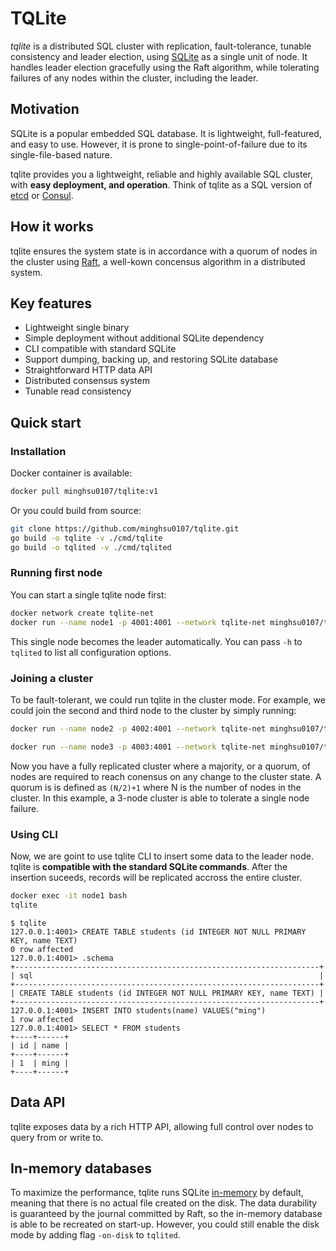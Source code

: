 # TQLite
*tqlite* is a distributed SQL cluster with replication, fault-tolerance, tunable consistency and leader election, using [SQLite](https://www.sqlite.org/index.html) as a single unit of node. It handles leader election gracefully using the Raft algorithm, while tolerating failures of any nodes within the cluster, including the leader.

## Motivation
SQLite is a popular embedded SQL database. It is lightweight, full-featured, and easy to use. However, it is prone to single-point-of-failure due to its single-file-based nature.

tqlite provides you a lightweight, reliable and highly available SQL cluster, with **easy deployment, and operation**. Think of tqlite as a SQL version of [etcd](https://github.com/coreos/etcd/) or [Consul](https://github.com/hashicorp/consul).

## How it works
tqlite ensures the system state is in accordance with a quorum of nodes in the cluster using [Raft](https://raft.github.io/), a well-kown concensus algorithm in a distributed system.
## Key features
- Lightweight single binary
- Simple deployment without additional SQLite dependency
- CLI compatible with standard SQLite
- Support dumping, backing up, and restoring SQLite database
- Straightforward HTTP data API
- Distributed consensus system
- Tunable read consistency
## Quick start
### Installation
Docker container is available:
```bash
docker pull minghsu0107/tqlite:v1
```
Or you could build from source:
```bash
git clone https://github.com/minghsu0107/tqlite.git
go build -o tqlite -v ./cmd/tqlite
go build -o tqlited -v ./cmd/tqlited
```
### Running first node
You can start a single tqlite node first:
```bash
docker network create tqlite-net
docker run --name node1 -p 4001:4001 --network tqlite-net minghsu0107/tqlite:v1 -node-id 1 -http-addr 0.0.0.0:4001 -raft-addr node1:4002
```

This single node becomes the leader automatically. You can pass `-h` to `tqlited` to list all configuration options.
### Joining a cluster
To be fault-tolerant, we could run tqlite in the cluster mode. For example, we could join the second and third node to the cluster by simply running:
```bash
docker run --name node2 -p 4002:4001 --network tqlite-net minghsu0107/tqlite:v1 -node-id 2 -http-addr 0.0.0.0:4001 -raft-addr node2:4002 -join http://node1:4001

docker run --name node3 -p 4003:4001 --network tqlite-net minghsu0107/tqlite:v1 -node-id 3 -http-addr 0.0.0.0:4001 -raft-addr node3:4002 -join http://node1:4001
```
Now you have a fully replicated cluster where a majority, or a quorum, of nodes are required to reach conensus on any change to the cluster state. A quorum is is defined as `(N/2)+1` where N is the number of nodes in the cluster. In this example, a 3-node cluster is able to tolerate a single node failure.
### Using CLI
Now, we are goint to use tqlite CLI to insert some data to the leader node. tqlite is **compatible with the standard SQLite commands**. After the insertion suceeds, records will be replicated accross the entire cluster.
```bash
docker exec -it node1 bash
tqlite
```
```
$ tqlite
127.0.0.1:4001> CREATE TABLE students (id INTEGER NOT NULL PRIMARY KEY, name TEXT)
0 row affected
127.0.0.1:4001> .schema
+--------------------------------------------------------------------+
| sql                                                                |
+--------------------------------------------------------------------+
| CREATE TABLE students (id INTEGER NOT NULL PRIMARY KEY, name TEXT) |
+--------------------------------------------------------------------+
127.0.0.1:4001> INSERT INTO students(name) VALUES("ming")
1 row affected
127.0.0.1:4001> SELECT * FROM students
+----+------+
| id | name |
+----+------+
| 1  | ming |
+----+------+
```

## Data API
tqlite exposes data by a rich HTTP API, allowing full control over nodes to query from or write to.
## In-memory databases
To maximize the performance, tqlite runs SQLite [in-memory](https://www.sqlite.org/inmemorydb.html) by default, meaning that there is no actual file created on the disk. The data durability is guaranteed by the journal committed by Raft, so the in-memory database is able to be recreated on start-up. However, you could still enable the disk mode by adding flag `-on-disk` to `tqlited`.
